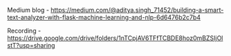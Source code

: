 Medium blog - https://medium.com/@aditya.singh_71452/building-a-smart-text-analyzer-with-flask-machine-learning-and-nlp-6d6476b2c7b4

Recording - https://drive.google.com/drive/folders/1nTCpjAV6TFfTCBDE8hoz0mBZSIjOlstT?usp=sharing
